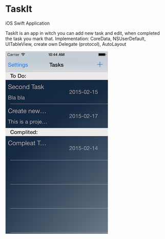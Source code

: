 # TaskIt
iOS Swift Application

TaskIt is an app in witch you can add new task and edit, when completed the task you mark that.
Implementation: CoreData, NSUserDefault, UITableView, create own Delegate (protocol), AutoLayout

![Alt text](https://github.com/goin18/TaskIt/blob/master/TaskIt/Images.xcassets/iOS%20Simulator%20Screen%20Shot%2017%20Feb%202015%2010.44.56.png "ProfileVC")
